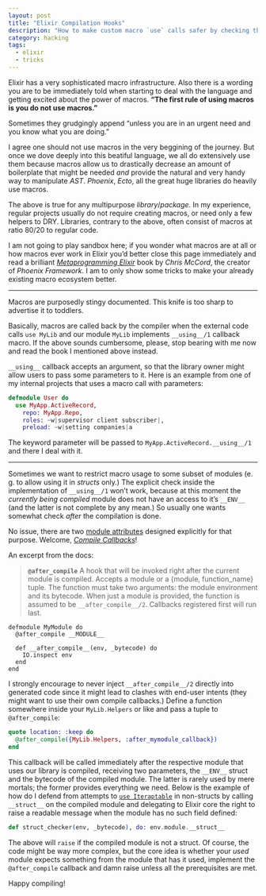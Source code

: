 ```yaml
---
layout: post
title: "Elixir Compilation Hooks"
description: "How to make custom macro `use` calls safer by checking the conditions met"
category: hacking
tags:
  - elixir
  - tricks
---
```


Elixir has a very sophisticated macro infrastructure. Also there is a wording you are to be immediately told when starting to deal with the language and getting excited about the power of macros. **“The first rule of using macros is you do not use macros.”** 

Sometimes they grudgingly append “unless you are in an urgent need and you know what you are doing.”

I agree one should not use macros in the very beggining of the journey. But once we dove deeply into this beatiful language, we all do extensively use them because macros allow us to drastically decrease an amount of boilerplate that might be needed _and_ provide the natural and very handy way to manipulate _AST_. _Phoenix_, _Ecto_, all the great huge libraries do heavily use macros.

The above is true for any multipurpose _library_/_package_. In my experience, regular projects usually do not require creating macros, or need only a few helpers to DRY. Libraries, contrary to the above, often consist of macros at ratio 80/20 to regular code.

I am not going to play sandbox here; if you wonder what macros are at all or how macros ever work in Elixir you’d better close this page immediately and read a brilliant [_Metaprogramming Elixir_](https://pragprog.com/book/cmelixir/metaprogramming-elixir) book by _Chris McCord_, the creator of _Phoenix Framework_. I am to only show some tricks to make your already existing macro ecosystem better.

---

Macros are purposedly stingy documented. This knife is too sharp to advertise it to toddlers.

Basically, macros are called back by the compiler when the external code calls `use MyLib` and our module `MyLib` implements `__using__/1` callback macro. If the above sounds cumbersome, please, stop bearing with me now and read the book I mentioned above instead.

`__using__` callback accepts an argument, so that the library owner might allow users to pass some parameters to it. Here is an example from one of my internal projects that uses a macro call with parameters:

```elixir
defmodule User do
  use MyApp.ActiveRecord,
    repo: MyApp.Repo,
    roles: ~w|supervisor client subscriber|,
    preload: ~w|setting companies|a
```

The keyword parameter will be passed to `MyApp.ActiveRecord.__using__/1` and there I deal with it.

---

Sometimes we want to restrict macro usage to some subset of modules (e. g. to allow using it in _structs_ only.) The explicit check inside the implementation of `__using__/1` won’t work, because at this moment the _currently being compiled_ module does not have an access to it’s `__ENV__` (and the latter is not complete by any mean.) So usually one wants somewhat check _after_ the compilation is done.

No issue, there are two [module attributes](https://hexdocs.pm/elixir/Module.html#module-module-attributes) designed explicitly for that purpose. Welcome, [_Compile Callbacks_](https://hexdocs.pm/elixir/Module.html#module-compile-callbacks)!

An excerpt from the docs:

> **`@after_compile`**
> A hook that will be invoked right after the current module is compiled.
>  Accepts a module or a {module, function_name} tuple. The function must take two arguments: the module environment and its bytecode. When just a module is provided, the function is assumed to be `__after_compile__/2`.
> Callbacks registered first will run last.
>
    defmodule MyModule do
      @after_compile __MODULE__

      def __after_compile__(env, _bytecode) do
        IO.inspect env
      end
    end

I strongly encourage to never inject `__after_compile__/2` directly into generated code since it might lead to clashes with end-user intents (they might want to use their own compile callbacks.) Define a function somewhere inside your `MyLib.Helpers` or like and pass a tuple to `@after_compile`:

```elixir
quote location: :keep do
  @after_compile({MyLib.Helpers, :after_mymodule_callback})
end
```

This callback will be called immediately after the respective module that uses our library is compiled, receiving two parameters, the `__ENV__` struct and the bytecode of the compiled module. The latter is rarely used by mere mortals; the former provides everything we need. Below is the example of how do I defend from attempts to [`use Iteraptable`](https://hexdocs.pm/iteraptor/Iteraptor.Iteraptable.html) in non-structs by calling `__struct__` on the compiled module and delegating to Elixir core the right to raise a readable message when the module has no such field defined:

```elixir
def struct_checker(env, _bytecode), do: env.module.__struct__
```

The above will `raise` if the compiled module is not a struct. Of course, the code might be way more complex, but the core idea is whether your _used_ module expects something from the module that has it used, implement the `@after_compile` callback and damn raise unless all the prerequisites are met.

Happy compiling!
